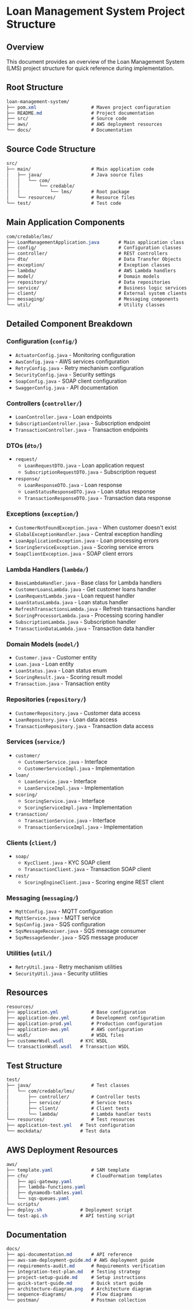 
# Loan Management System Project Structure

## Overview
This document provides an overview of the Loan Management System (LMS) project structure for quick reference during implementation.

## Root Structure
```css
loan-management-system/
├── pom.xml                    # Maven project configuration
├── README.md                  # Project documentation
├── src/                       # Source code
├── aws/                       # AWS deployment resources
└── docs/                      # Documentation
```

## Source Code Structure

```css
src/
├── main/                      # Main application code
│   ├── java/                  # Java source files
│   │   └── com/
│   │       └── credable/
│   │           └── lms/       # Root package
│   └── resources/             # Resource files
└── test/                      # Test code
```
## Main Application Components

```css
com/credable/lms/
├── LoanManagementApplication.java       # Main application class
├── config/                              # Configuration classes
├── controller/                          # REST controllers
├── dto/                                 # Data Transfer Objects
├── exception/                           # Exception classes
├── lambda/                              # AWS Lambda handlers
├── model/                               # Domain models
├── repository/                          # Data repositories
├── service/                             # Business logic services
├── client/                              # External system clients
├── messaging/                           # Messaging components
└── util/                                # Utility classes
```
## Detailed Component Breakdown

### Configuration (`config/`)
- `ActuatorConfig.java` - Monitoring configuration
- `AwsConfig.java` - AWS services configuration
- `RetryConfig.java` - Retry mechanism configuration
- `SecurityConfig.java` - Security settings
- `SoapConfig.java` - SOAP client configuration
- `SwaggerConfig.java` - API documentation

### Controllers (`controller/`)
- `LoanController.java` - Loan endpoints
- `SubscriptionController.java` - Subscription endpoint
- `TransactionController.java` - Transaction endpoints

### DTOs (`dto/`)
- `request/`
  - `LoanRequestDTO.java` - Loan application request
  - `SubscriptionRequestDTO.java` - Subscription request
- `response/`
  - `LoanResponseDTO.java` - Loan response 
  - `LoanStatusResponseDTO.java` - Loan status response
  - `TransactionResponseDTO.java` - Transaction data response

### Exceptions (`exception/`)
- `CustomerNotFoundException.java` - When customer doesn't exist
- `GlobalExceptionHandler.java` - Central exception handling
- `LoanApplicationException.java` - Loan processing errors
- `ScoringServiceException.java` - Scoring service errors
- `SoapClientException.java` - SOAP client errors

### Lambda Handlers (`lambda/`)
- `BaseLambdaHandler.java` - Base class for Lambda handlers
- `CustomerLoansLambda.java` - Get customer loans handler
- `LoanRequestLambda.java` - Loan request handler
- `LoanStatusLambda.java` - Loan status handler
- `RefreshTransactionsLambda.java` - Refresh transactions handler
- `ScoringProcessorLambda.java` - Processing scoring handler
- `SubscriptionLambda.java` - Subscription handler
- `TransactionDataLambda.java` - Transaction data handler

### Domain Models (`model/`)
- `Customer.java` - Customer entity
- `Loan.java` - Loan entity
- `LoanStatus.java` - Loan status enum
- `ScoringResult.java` - Scoring result model
- `Transaction.java` - Transaction entity

### Repositories (`repository/`)
- `CustomerRepository.java` - Customer data access
- `LoanRepository.java` - Loan data access
- `TransactionRepository.java` - Transaction data access

### Services (`service/`)
- `customer/`
  - `CustomerService.java` - Interface
  - `CustomerServiceImpl.java` - Implementation
- `loan/`
  - `LoanService.java` - Interface
  - `LoanServiceImpl.java` - Implementation
- `scoring/`
  - `ScoringService.java` - Interface
  - `ScoringServiceImpl.java` - Implementation
- `transaction/`
  - `TransactionService.java` - Interface
  - `TransactionServiceImpl.java` - Implementation

### Clients (`client/`)
- `soap/`
  - `KycClient.java` - KYC SOAP client
  - `TransactionClient.java` - Transaction SOAP client
- `rest/`
  - `ScoringEngineClient.java` - Scoring engine REST client

### Messaging (`messaging/`)
- `MqttConfig.java` - MQTT configuration
- `MqttService.java` - MQTT service
- `SqsConfig.java` - SQS configuration
- `SqsMessageReceiver.java` - SQS message consumer
- `SqsMessageSender.java` - SQS message producer

### Utilities (`util/`)
- `RetryUtil.java` - Retry mechanism utilities
- `SecurityUtil.java` - Security utilities

## Resources


```css
resources/
├── application.yml            # Base configuration
├── application-dev.yml        # Development configuration
├── application-prod.yml       # Production configuration
├── application-aws.yml        # AWS configuration
└── wsdl/                      # WSDL files
├── customerWsdl.wsdl      # KYC WSDL
└── transactionWsdl.wsdl   # Transaction WSDL
```

## Test Structure

```css
test/
├── java/                      # Test classes
│   └── com/credable/lms/
│       ├── controller/        # Controller tests
│       ├── service/           # Service tests
│       ├── client/            # Client tests
│       └── lambda/            # Lambda handler tests
└── resources/                 # Test resources
├── application-test.yml   # Test configuration
└── mockdata/              # Test data
```

## AWS Deployment Resources

```css
aws/
├── template.yaml              # SAM template
├── cfn/                       # CloudFormation templates
│   ├── api-gateway.yaml
│   ├── lambda-functions.yaml
│   ├── dynamodb-tables.yaml
│   └── sqs-queues.yaml
└── scripts/
├── deploy.sh              # Deployment script
└── test-api.sh            # API testing script
```

## Documentation

```css
docs/
├── api-documentation.md       # API reference
├── aws-sam-deployment-guide.md # AWS deployment guide
├── requirements-audit.md      # Requirements verification
├── integration-test-plan.md   # Testing strategy
├── project-setup-guide.md     # Setup instructions
├── quick-start-guide.md       # Quick start guide
├── architecture-diagram.png   # Architecture diagram
├── sequence-diagrams/         # Flow diagrams
└── postman/                   # Postman collection
```
